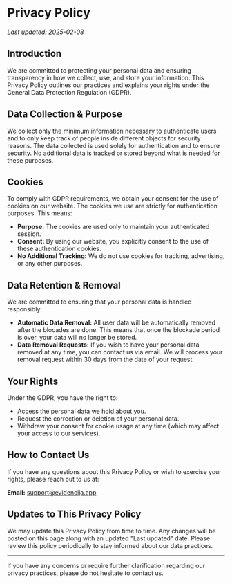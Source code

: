 # Privacy Policy

_Last updated: 2025-02-08_

## Introduction
We are committed to protecting your personal data and ensuring transparency in how we collect, use, and store your information. This Privacy Policy outlines our practices and explains your rights under the General Data Protection Regulation (GDPR).

## Data Collection & Purpose
We collect only the minimum information necessary to authenticate users and to only keep track of people inside different objects for security reasons. The data collected is used solely for authentication and to ensure security. No additional data is tracked or stored beyond what is needed for these purposes.

## Cookies
To comply with GDPR requirements, we obtain your consent for the use of cookies on our website. The cookies we use are strictly for authentication purposes. This means:
- **Purpose:** The cookies are used only to maintain your authenticated session.
- **Consent:** By using our website, you explicitly consent to the use of these authentication cookies.
- **No Additional Tracking:** We do not use cookies for tracking, advertising, or any other purposes.

## Data Retention & Removal
We are committed to ensuring that your personal data is handled responsibly:
- **Automatic Data Removal:** All user data will be automatically removed after the blocades are done. This means that once the blockade period is over, your data will no longer be stored.
- **Data Removal Requests:** If you wish to have your personal data removed at any time, you can contact us via email. We will process your removal request within 30 days from the date of your request.

## Your Rights
Under the GDPR, you have the right to:
- Access the personal data we hold about you.
- Request the correction or deletion of your personal data.
- Withdraw your consent for cookie usage at any time (which may affect your access to our services).

## How to Contact Us
If you have any questions about this Privacy Policy or wish to exercise your rights, please reach out to us at:

**Email:** support@evidencija.app

## Updates to This Privacy Policy
We may update this Privacy Policy from time to time. Any changes will be posted on this page along with an updated "Last updated" date. Please review this policy periodically to stay informed about our data practices.

---

If you have any concerns or require further clarification regarding our privacy practices, please do not hesitate to contact us.
